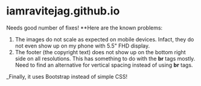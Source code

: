 # iamravitejag.github.io

Needs good number of fixes! **Here are the known problems:

1. The images do not scale as expected on mobile devices. Infact, they do not even show up on my phone with 5.5" FHD display.
2. The footer (the copyright text) does not show up on the bottom right side on all resolutions. This has something to do with the **br** tags mostly. Need to find an alternative for vertical spacing instead of using **br** tags.

_Finally, it uses Bootstrap instead of simple CSS!
